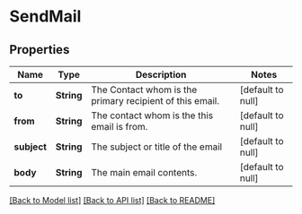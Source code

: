 # SendMail
## Properties

| Name | Type | Description | Notes |
|------------ | ------------- | ------------- | -------------|
| **to** | **String** | The Contact whom is the primary recipient of this email. | [default to null] |
| **from** | **String** | The contact whom is the this email is from. | [default to null] |
| **subject** | **String** | The subject or title of the email | [default to null] |
| **body** | **String** | The main email contents. | [default to null] |

[[Back to Model list]](../README.md#documentation-for-models) [[Back to API list]](../README.md#documentation-for-api-endpoints) [[Back to README]](../README.md)

